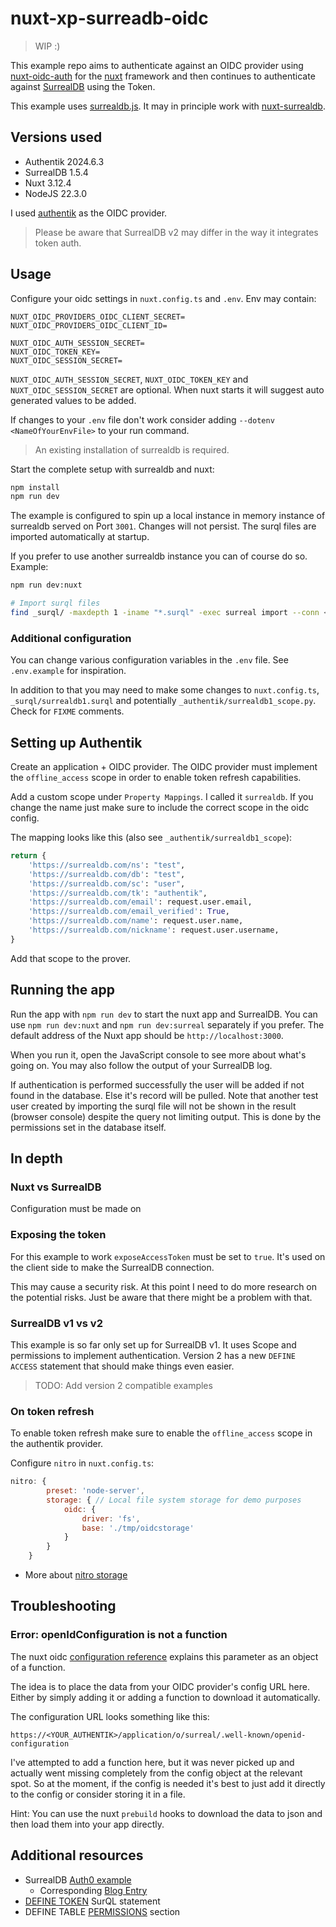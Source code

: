 # nuxt-xp-surreadb-oidc

> WIP :)

This example repo aims to authenticate against an OIDC provider using [nuxt-oidc-auth](https://nuxt.com/modules/nuxt-oidc-auth)
for the [nuxt](https://nuxt.com/) framework and then continues to authenticate against [SurrealDB](https://github.com/surrealdb/surrealdb)
using the Token.

This example uses [surrealdb.js](https://www.npmjs.com/package/surrealdb.js/). It may in principle work with [nuxt-surrealdb](https://github.com/Sandros94/nuxt-surrealdb).

## Versions used

* Authentik 2024.6.3
* SurrealDB 1.5.4
* Nuxt 3.12.4
* NodeJS 22.3.0

I used [authentik](https://goauthentik.io/) as the OIDC provider.

> Please be aware that SurrealDB v2 may differ in the way it integrates token auth.

## Usage

Configure your oidc settings in `nuxt.config.ts` and `.env`. Env may contain:

```
NUXT_OIDC_PROVIDERS_OIDC_CLIENT_SECRET=
NUXT_OIDC_PROVIDERS_OIDC_CLIENT_ID=

NUXT_OIDC_AUTH_SESSION_SECRET=
NUXT_OIDC_TOKEN_KEY=
NUXT_OIDC_SESSION_SECRET=
```

`NUXT_OIDC_AUTH_SESSION_SECRET`, `NUXT_OIDC_TOKEN_KEY` and `NUXT_OIDC_SESSION_SECRET` are optional. When nuxt starts it will suggest auto generated values to be added.

If changes to your `.env` file don't work consider adding `--dotenv <NameOfYourEnvFile>` to your run command.

> An existing installation of surrealdb is required.

Start the complete setup with surrealdb and nuxt:

```bash
npm install
npm run dev
```

The example is configured to spin up a local instance in memory instance of surrealdb served on Port `3001`. Changes will not persist. The surql files are imported automatically at startup.

If you prefer to use another surrealdb instance you can of course do so. Example:

```bash
npm run dev:nuxt

# Import surql files
find _surql/ -maxdepth 1 -iname "*.surql" -exec surreal import --conn <SURREALDB_HOST> --user root --pass root --ns test --db test {} \;
```

### Additional configuration

You can change various configuration variables in the `.env` file. See `.env.example` for inspiration.

In addition to that you may need to make some changes to `nuxt.config.ts`, `_surql/surrealdb1.surql` and potentially `_authentik/surrealdb1_scope.py`. Check for `FIXME` comments.

## Setting up Authentik

Create an application + OIDC provider. The OIDC provider must implement the `offline_access` scope in order to enable token refresh capabilities.

Add a custom scope under `Property Mappings`. I called it `surrealdb`. If you change the name just make sure to include the correct scope in the oidc config.

The mapping looks like this (also see `_authentik/surrealdb1_scope`):

```python
return {
    'https://surrealdb.com/ns': "test",
    'https://surrealdb.com/db': "test",
    'https://surrealdb.com/sc': "user",
    'https://surrealdb.com/tk': "authentik",
    'https://surrealdb.com/email': request.user.email,
    'https://surrealdb.com/email_verified': True,
    'https://surrealdb.com/name': request.user.name,
    'https://surrealdb.com/nickname': request.user.username,
}
```

Add that scope to the prover.

## Running the app

Run the app with `npm run dev` to start the nuxt app and SurrealDB. You can use `npm run dev:nuxt` and `npm run dev:surreal` separately if you prefer. The default address of the Nuxt app should be `http://localhost:3000`.

When you run it, open the JavaScript console to see more about what's going on. You may also follow the output of your SurrealDB log.

If authentication is performed successfully the user will be added if not found in the database. Else it's record will be pulled. Note that another test user created by importing the surql file will not be shown in the result (browser console) despite the query not limiting output. This is done by the permissions set in the database itself.

## In depth

### Nuxt vs SurrealDB

Configuration must be made on 

### Exposing the token

For this example to work `exposeAccessToken` must be set to `true`. It's used on the client side to make the SurrealDB connection.

This may cause a security risk. At this point I need to do more research on the potential risks. Just be aware that there might be a problem with that.

### SurrealDB v1 vs v2

This example is so far only set up for SurrealDB v1. It uses Scope and permissions to implement authentication. Version 2 has a new `DEFINE ACCESS` statement that should make things even easier.

> TODO: Add version 2 compatible examples

### On token refresh

To enable token refresh make sure to enable the `offline_access` scope in the authentik provider.

Configure `nitro` in `nuxt.config.ts`:

```javascript
nitro: {
        preset: 'node-server',
        storage: { // Local file system storage for demo purposes
            oidc: {
                driver: 'fs',
                base: './tmp/oidcstorage'
            }
        }
    }
```

* More about [nitro storage](https://nitro.unjs.io/guide/storage)

## Troubleshooting

### Error: openIdConfiguration is not a function

The nuxt oidc [configuration reference](https://nuxt.com/modules/nuxt-oidc-auth#oidc) explains this parameter as an object of a function.

The idea is to place the data from your OIDC provider's config URL here. Either by simply adding it or adding a function to download it automatically.

The configuration URL looks something like this: 

```
https://<YOUR_AUTHENTIK>/application/o/surreal/.well-known/openid-configuration
```

I've attempted to add a function here, but it was never picked up and actually went missing completely from the config object at the relevant spot. So at the moment, if the config is needed it's best to just add it directly to the config or consider storing it in a file.

Hint: You can use the nuxt `prebuild` hooks to download the data to json and then load them into your app directly.


## Additional resources

* SurrealDB [Auth0 example](https://github.com/surrealdb/examples/tree/main/auth0)
  * Corresponding [Blog Entry](https://surrealdb.com/docs/surrealdb/tutorials/integrate-auth0-as-authentication-provider) 
* [DEFINE TOKEN](https://surrealdb.com/docs/surrealdb/surrealql/statements/define/token) SurQL statement
* DEFINE TABLE [PERMISSIONS](https://surrealdb.com/docs/surrealdb/surrealql/statements/define/table#defining-permissions) section